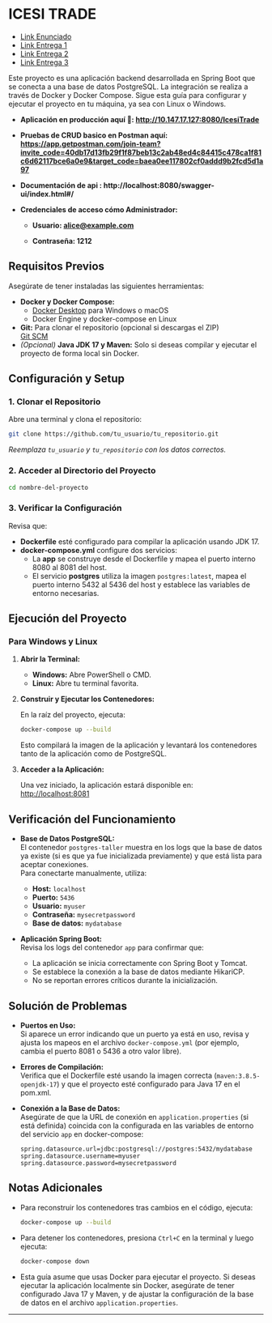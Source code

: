 ﻿# ICESI TRADE

- [Link Enunciado](https://docs.google.com/document/d/1Fg4nFzLBtSaOK7Rmn8kRuIUHuO65des1K24Dt66UWgI/edit?tab=t.0#heading=h.r2ge05vq56dz)
- [Link Entrega 1](https://docs.google.com/document/d/1tK_muqBr7ln06HvAxWgOfgS1exKQYK5S/edit?tab=t.0)
- [Link Entrega 2](https://docs.google.com/file/d/1Py-Sxh_E5yLJ0SNuNIP1N5Qo8y5lQbc0/edit?filetype=msword)
- [Link Entrega 3](https://docs.google.com/document/d/13w-40MIR2gQ3eCzkCI9nrP74LiEFxvMe/edit?tab=t.0)

Este proyecto es una aplicación backend desarrollada en Spring Boot que se conecta a una base de datos PostgreSQL. La integración se realiza a través de Docker y Docker Compose. Sigue esta guía para configurar y ejecutar el proyecto en tu máquina, ya sea con Linux o Windows.

- **Aplicación en producción aquí 🚀:  http://10.147.17.127:8080/IcesiTrade**
- **Pruebas de CRUD basico en Postman aquí: https://app.getpostman.com/join-team?invite_code=40db17d13fb29f1f87beb13c2ab48ed4c84415c478ca1f81c6d62117bce6a0e9&target_code=baea0ee117802cf0addd9b2fcd5d1a97** 
- **Documentación de api : http://localhost:8080/swagger-ui/index.html#/**

- **Credenciales de acceso cómo Administrador:**

    - **Usuario: alice@example.com**
    
    - **Contraseña: 1212**

## Requisitos Previos

Asegúrate de tener instaladas las siguientes herramientas:
- **Docker y Docker Compose:**
    - [Docker Desktop](https://www.docker.com/products/docker-desktop) para Windows o macOS
    - Docker Engine y docker-compose en Linux
- **Git:** Para clonar el repositorio (opcional si descargas el ZIP)  
  [Git SCM](https://git-scm.com/)
- *(Opcional)* **Java JDK 17 y Maven:** Solo si deseas compilar y ejecutar el proyecto de forma local sin Docker.

## Configuración y Setup

### 1. Clonar el Repositorio

Abre una terminal y clona el repositorio:
```bash
git clone https://github.com/tu_usuario/tu_repositorio.git
```
*Reemplaza `tu_usuario` y `tu_repositorio` con los datos correctos.*

### 2. Acceder al Directorio del Proyecto

```bash
cd nombre-del-proyecto
```

### 3. Verificar la Configuración

Revisa que:
- **Dockerfile** esté configurado para compilar la aplicación usando JDK 17.
- **docker-compose.yml** configure dos servicios:
    - La **app** se construye desde el Dockerfile y mapea el puerto interno 8080 al 8081 del host.
    - El servicio **postgres** utiliza la imagen `postgres:latest`, mapea el puerto interno 5432 al 5436 del host y establece las variables de entorno necesarias.

## Ejecución del Proyecto

### Para Windows y Linux

1. **Abrir la Terminal:**
    - **Windows:** Abre PowerShell o CMD.
    - **Linux:** Abre tu terminal favorita.

2. **Construir y Ejecutar los Contenedores:**

   En la raíz del proyecto, ejecuta:
   ```bash
   docker-compose up --build
   ```
   Esto compilará la imagen de la aplicación y levantará los contenedores tanto de la aplicación como de PostgreSQL.

3. **Acceder a la Aplicación:**

   Una vez iniciado, la aplicación estará disponible en:  
   [http://localhost:8081](http://localhost:8081)

## Verificación del Funcionamiento

- **Base de Datos PostgreSQL:**  
  El contenedor `postgres-taller` muestra en los logs que la base de datos ya existe (si es que ya fue inicializada previamente) y que está lista para aceptar conexiones.  
  Para conectarte manualmente, utiliza:
    - **Host:** `localhost`
    - **Puerto:** `5436`
    - **Usuario:** `myuser`
    - **Contraseña:** `mysecretpassword`
    - **Base de datos:** `mydatabase`

- **Aplicación Spring Boot:**  
  Revisa los logs del contenedor `app` para confirmar que:
    - La aplicación se inicia correctamente con Spring Boot y Tomcat.
    - Se establece la conexión a la base de datos mediante HikariCP.
    - No se reportan errores críticos durante la inicialización.

## Solución de Problemas

- **Puertos en Uso:**  
  Si aparece un error indicando que un puerto ya está en uso, revisa y ajusta los mapeos en el archivo `docker-compose.yml` (por ejemplo, cambia el puerto 8081 o 5436 a otro valor libre).

- **Errores de Compilación:**  
  Verifica que el Dockerfile esté usando la imagen correcta (`maven:3.8.5-openjdk-17`) y que el proyecto esté configurado para Java 17 en el pom.xml.

- **Conexión a la Base de Datos:**  
  Asegúrate de que la URL de conexión en `application.properties` (si está definida) coincida con la configurada en las variables de entorno del servicio `app` en docker-compose:
  ```properties
  spring.datasource.url=jdbc:postgresql://postgres:5432/mydatabase
  spring.datasource.username=myuser
  spring.datasource.password=mysecretpassword
  ```

## Notas Adicionales

- Para reconstruir los contenedores tras cambios en el código, ejecuta:
  ```bash
  docker-compose up --build
  ```
- Para detener los contenedores, presiona `Ctrl+C` en la terminal y luego ejecuta:
  ```bash
  docker-compose down
  ```
- Esta guía asume que usas Docker para ejecutar el proyecto. Si deseas ejecutar la aplicación localmente sin Docker, asegúrate de tener configurado Java 17 y Maven, y de ajustar la configuración de la base de datos en el archivo `application.properties`.

---
